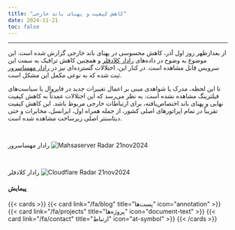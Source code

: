 ```yaml
---
title: "کاهش کیفیت و پهنای باند خارجی"
date: 2024-11-21
toc: false
---
```

---


از بعدازظهر روز اول آذر، کاهش محسوسی در پهنای باند خارجی گزارش شده است. این موضوع به وضوح در داده‌های [رادار کلادفلر](https://radar.cloudflare.com/ir?dateStart=2024-11-14&dateEnd=2024-11-22) و همچنین کاهش ترافیک به سمت این سرویس قابل مشاهده است. در کنار این، اختلالات گسترده‌ای نیز در [رادار مهساسرور](https://www.mahsaserver.com/radar/) ثبت شده که به نوعی مکمل این مشکل است.

تا این لحظه، مدرک یا شواهدی مبنی بر اعمال تغییرات جدید در فایروال یا سیاست‌های فیلترینگ مشاهده نشده است. به نظر می‌رسد که این اختلالات عمدتاً به کاهش کیفیت نهایی و پهنای باند اختصاص‌یافته، برای ارتباطات خارجی مربوط باشد. این کاهش کیفیت تقریباً در تمام اپراتورهای اصلی کشور، از جمله همراه اول، ایرانسل، مخابرات و حتی دیتاسنتر اصلی زیرساخت مشاهده شده است.

<br>

رادار مهساسرور
![Mahsaserver Radar 21nov2024](https://github.com/user-attachments/assets/229274ef-2118-4490-8b74-17ec7ae0dc32)

<br>

رادار کلادفلر
![Cloudflare Radar 21nov2024](https://github.com/user-attachments/assets/84f415da-5163-475e-84d0-40dea732fb0e)


#### پیمایش
{{< cards >}}
  {{< card link="/fa/blog" title="پست‌ها" icon="annotation" >}}
  {{< card link="/fa/projects" title="پروژه‌ها" icon="document-text" >}}
  {{< card link="/fa/contact" title="ارتباط" icon="at-symbol" >}}
{{< /cards >}}
